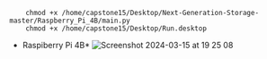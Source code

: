         chmod +x /home/capstone15/Desktop/Next-Generation-Storage-master/Raspberry_Pi_4B/main.py
        chmod +x /home/capstone15/Desktop/Run.desktop

* Raspiberry Pi 4B*
![Screenshot 2024-03-15 at 19 25 08](https://github.com/salmon-wasabee/Next-Generation-Storage/assets/73149628/d51468a2-ae63-423b-a559-a1690834d1ae)
